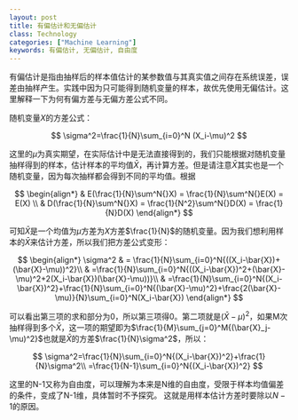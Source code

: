 ```yaml
---
layout: post
title: 有偏估计和无偏估计
class: Technology
categories: ["Machine Learning"]
keywords: 有偏估计, 无偏估计, 自由度
---
```


有偏估计是指由抽样后的样本值估计的某参数值与其真实值之间存在系统误差，误差由抽样产生。实践中因为只可能得到随机变量的样本，故优先使用无偏估计。这里解释一下为何有偏方差与无偏方差公式不同。

随机变量$X$的方差公式：

$$
\sigma^2=\frac{1}{N}\sum_{i=0}^N (X_i-\mu)^2
$$

这里的$\mu$为真实期望，在实际估计中是无法直接得到的，我们只能根据对随机变量抽样得到的样本，估计样本的平均值$\bar{X}$，再计算方差。但是请注意$\bar{X}$其实也是一个随机变量，因为每次抽样都会得到不同的平均值。根据

$$
\begin{align*}
& E(\frac{1}{N}\sum^N{}X) = \frac{1}{N}\sum^N{}E(X) = E(X)
\\
& D(\frac{1}{N}\sum^N{}X) = \frac{1}{N^2}\sum^N{}D(X) = \frac{1}{N}D(X)
\end{align*}
$$

可知$\bar{X}$是一个均值为$\mu$方差为$X$方差$\frac{1}{N}$的随机变量。因为我们想利用样本的$\bar{X}$来估计方差，所以我们把方差公式变形：

$$
\begin{align*}
\sigma^2 & = \frac{1}{N}\sum_{i=0}^N{((X_i-\bar{X})+(\bar{X}-\mu))^2}\\
& =\frac{1}{N}\sum_{i=0}^N{((X_i-\bar{X})^2+(\bar{X}-\mu)^2+2(X_i-\bar{X})(\bar{X}-\mu))}\\
& =\frac{1}{N}\sum_{i=0}^N{(X_i-\bar{X})^2}+\frac{1}{N}\sum_{i=0}^N{(\bar{X}-\mu)^2}+\frac{2(\bar{X}-\mu)}{N}\sum_{i=0}^N(X_i-\bar{X})
\end{align*}
$$

可以看出第三项的求和部分为0，所以第三项得0。第二项就是$(\bar{X}-\mu)^2$，如果M次抽样得到多个$\bar{X}$，这一项的期望即为$\frac{1}{M}\sum_{j=0}^M{(\bar{X}_j-\mu)^2}$也就是$\bar{X}$的方差$\frac{1}{N}\sigma^2$，所以：

$$
\sigma^2=\frac{1}{N}\sum_{i=0}^N{(X_i-\bar{X})^2}+\frac{1}{N}\sigma^2\\
=\frac{1}{N-1}\sum_{i=0}^N{(X_i-\bar{X})^2}
$$

这里的N-1又称为自由度，可以理解为本来是N维的自由度，受限于样本均值偏差的条件，变成了N-1维，具体暂时不予探究。
这就是用样本估计方差时要除以$N-1$的原因。
